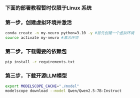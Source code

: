 
### 下面的部署教程暂时仅限于Linux 系统

### 第一步，创建虚拟环境并激活

```bash
conda create -n my-neuro python=3.10 -y #首先创建一个虚拟环境
source activate my-neuro #激活环境
```

### 第二步，下载需要的依赖包

```bash
pip install -r requirements.txt
```

### 第三步，下载开源LLM模型

```bash
export MODELSCOPE_CACHE="./model"
modelscope download --model Qwen/Qwen2.5-7B-Instruct
```
